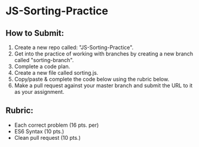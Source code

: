 # JS-Sorting-Practice

## How to Submit:

1. Create a new repo called: "JS-Sorting-Practice".
1. Get into the practice of working with branches by creating a new branch called "sorting-branch".
1. Complete a code plan.
1. Create a new file called sorting.js.
1. Copy/paste & complete the code below using the rubric below.
1. Make a pull request against your master branch and submit the URL to it as your assignment.

## Rubric:

  * Each correct problem (16 pts. per)
  * ES6 Syntax (10 pts.)
  * Clean pull request (10 pts.)